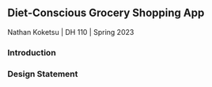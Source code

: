 ## Diet-Conscious Grocery Shopping App

Nathan Koketsu | DH 110 | Spring 2023

### Introduction

### Design Statement

